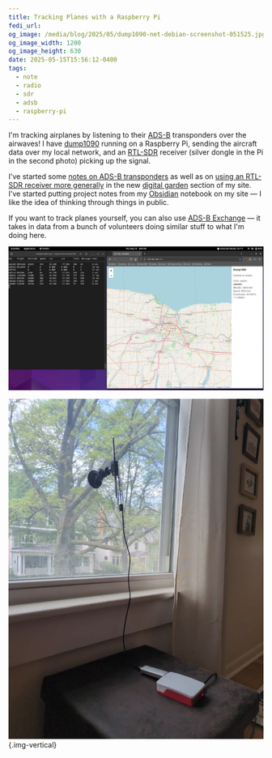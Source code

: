 ```yaml
---
title: Tracking Planes with a Raspberry Pi
fedi_url: 
og_image: /media/blog/2025/05/dump1090-net-debian-screenshot-051525.jpg
og_image_width: 1200
og_image_height: 630
date: 2025-05-15T15:56:12-0400
tags:
  - note
  - radio
  - sdr
  - adsb
  - raspberry-pi
---
```


<link rel="stylesheet" type="text/css" href="/styles/notes-photos.css">

I'm tracking airplanes by listening to their [ADS-B](https://en.wikipedia.org/wiki/Automatic_Dependent_Surveillance%E2%80%93Broadcast) transponders over the airwaves! I have [dump1090](https://github.com/antirez/dump1090) running on a Raspberry Pi, sending the aircraft data over my local network, and an [RTL-SDR](https://en.wikipedia.org/wiki/Software-defined_radio#RTL-SDR) receiver (silver dongle in the Pi in the second photo) picking up the signal.

I've started some [notes on ADS-B transponders](/digital-garden/notebook/radio/ads-b) as well as on [using an RTL-SDR receiver more generally](/digital-garden/notebook/radio/rtl-sdr) in the new [digital garden](/digital-garden) section of my site. I've started putting project notes from my [Obsidian](https://en.wikipedia.org/wiki/Obsidian_(software)) notebook on my site — I like the idea of thinking through things in public.

If you want to track planes yourself, you can also use [ADS-B Exchange](https://globe.adsbexchange.com/) — it takes in data from a bunch of volunteers doing similar stuff to what I'm doing here.

![A screenshot of a terminal window and Firefox. There is a table of aircraft data (flight codes, heading, altitude, speed, etc.) in the terminal, and a map of the airplanes in Firefox.](/media/blog/2025/05/dump1090-net-debian-screenshot-051525.webp)

![A Raspberry Pi with a small silver dongle, connected to a dipole antenna suctioned to a window.](/media/blog/2025/05/rtl-sdr-raspberry-pi-window-adsb-051525.webp){.img-vertical}